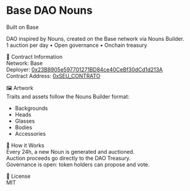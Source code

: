 # Base DAO Nouns  
Built on Base  

DAO inspired by Nouns, created on the Base network via Nouns Builder.  
1 auction per day • Open governance • Onchain treasury  

📜 Contract Information  
Network: Base  
Deployer: [0x23B8905e597701271BD84ce40CeBf30dCd1d213A](https://basescan.org/address/0x23B8905e597701271BD84ce40CeBf30dCd1d213A)  
Contract Address: [0xSEU_CONTRATO](https://basescan.org/address/0xSEU_CONTRATO)  

🖼️ Artwork  
Traits and assets follow the Nouns Builder format:  
- Backgrounds  
- Heads  
- Glasses  
- Bodies  
- Accessories  

🚀 How it Works  
Every 24h, a new Noun is generated and auctioned.  
Auction proceeds go directly to the DAO Treasury.  
Governance is open: token holders can propose and vote.  

📄 License  
MIT  
